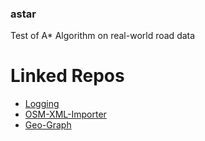 ### astar
Test of A* Algorithm on real-world road data

# Linked Repos
- [Logging](https://github.com/C9Glax/Logging)
- [OSM-XML-Importer](https://github.com/C9Glax/OSM-XML-Importer)
- [Geo-Graph](https://github.com/C9Glax/Geo-Graph)


